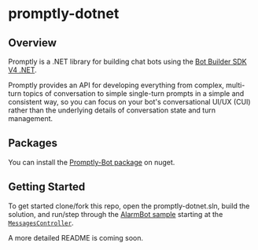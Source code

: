 # promptly-dotnet

## Overview
Promptly is a .NET library for building chat bots using the [Bot Builder SDK V4 .NET](https://github.com/Microsoft/botbuilder-dotnet). 

Promptly provides an API for developing everything from complex, multi-turn topics of conversation to simple single-turn prompts in a simple and consistent way, so you can focus on your bot's conversational UI/UX (CUI) rather than the underlying details of conversation state and turn management.

## Packages
You can install the [Promptly-Bot package](https://www.nuget.org/packages/Promptly-Bot/) on nuget.

## Getting Started
To get started clone/fork this repo, open the promptly-dotnet.sln, build the solution, and run/step through the [AlarmBot sample](Samples/AlarmBot/) starting at the [`MessagesController`](Samples/AlarmBot/Controllers/MessagesController.cs).

A more detailed README is coming soon.
